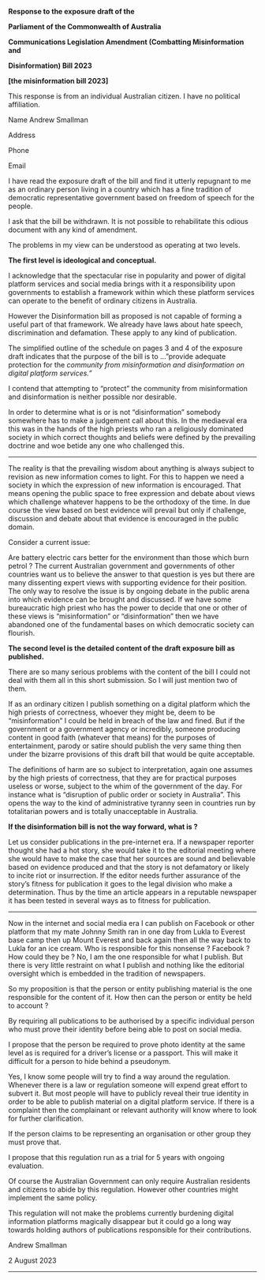 **Response to the exposure draft of the**

**Parliament of the Commonwealth of Australia**

**Communications Legislation Amendment (Combatting Misinformation and**

**Disinformation) Bill 2023**

**[the misinformation bill 2023]**

This response is from an individual Australian citizen. I have no political affiliation.

Name Andrew Smallman

Address

Phone

Email

I have read the exposure draft of the bill and find it utterly repugnant to me as an
ordinary person living in a country which has a fine tradition of democratic
representative government based on freedom of speech for the people.

I ask that the bill be withdrawn. It is not possible to rehabilitate this odious document
with any kind of amendment.

The problems in my view can be understood as operating at two levels.

**The first level is ideological and conceptual.**

I acknowledge that the spectacular rise in popularity and power of digital platform
services and social media brings with it a responsibility upon governments to
establish a framework within which these platform services can operate to the benefit
of ordinary citizens in Australia.

However the Disinformation bill as proposed is not capable of forming a useful part
of that framework. We already have laws about hate speech, discrimination and
defamation. These apply to any kind of publication.

The simplified outline of the schedule on pages 3 and 4 of the exposure draft
indicates that the purpose of the bill is to …”provide adequate protection for the
_community from misinformation and disinformation on digital platform services.”_

I contend that attempting to “protect” the community from misinformation and
disinformation is neither possible nor desirable.

In order to determine what is or is not “disinformation” somebody somewhere has to
make a judgement call about this. In the mediaeval era this was in the hands of the
high priests who ran a religiously dominated society in which correct thoughts and
beliefs were defined by the prevailing doctrine and woe betide any one who
challenged this.


-----

The reality is that the prevailing wisdom about anything is always subject to revision
as new information comes to light. For this to happen we need a society in which the
expression of new information is encouraged. That means opening the public space
to free expression and debate about views which challenge whatever happens to be
the orthodoxy of the time. In due course the view based on best evidence will prevail
but only if challenge, discussion and debate about that evidence is encouraged in
the public domain.

Consider a current issue:

Are battery electric cars better for the environment than those which burn petrol ?
The current Australian government and governments of other countries want us to
believe the answer to that question is yes but there are many dissenting expert views
with supporting evidence for their position. The only way to resolve the issue is by
ongoing debate in the public arena into which evidence can be brought and
discussed. If we have some bureaucratic high priest who has the power to decide
that one or other of these views is “misinformation” or “disinformation” then we have
abandoned one of the fundamental bases on which democratic society can flourish.

**The second level is the detailed content of the draft exposure bill as published.**

There are so many serious problems with the content of the bill I could not deal with
them all in this short submission. So I will just mention two of them.

If as an ordinary citizen I publish something on a digital platform which the high
priests of correctness, whoever they might be, deem to be “misinformation” I could
be held in breach of the law and fined. But if the government or a government
agency or incredibly, someone producing content in good faith (whatever that
means) for the purposes of entertainment, parody or satire should publish the very
same thing then under the bizarre provisions of this draft bill that would be quite
acceptable.

The definitions of harm are so subject to interpretation, again one assumes by the
high priests of correctness, that they are for practical purposes useless or worse,
subject to the whim of the government of the day. For instance what is “disruption of
public order or society in Australia”. This opens the way to the kind of administrative
tyranny seen in countries run by totalitarian powers and is totally unacceptable in
Australia.

**If the disinformation bill is not the way forward, what is ?**

Let us consider publications in the pre-internet era. If a newspaper reporter thought
she had a hot story, she would take it to the editorial meeting where she would have
to make the case that her sources are sound and believable based on evidence
produced and that the story is not defamatory or likely to incite riot or insurrection. If
the editor needs further assurance of the story’s fitness for publication it goes to the
legal division who make a determination. Thus by the time an article appears in a
reputable newspaper it has been tested in several ways as to fitness for publication.


-----

Now in the internet and social media era I can publish on Facebook or other platform
that my mate Johnny Smith ran in one day from Lukla to Everest base camp then up
Mount Everest and back again then all the way back to Lukla for an ice cream. Who
is responsible for this nonsense ? Facebook ? How could they be ? No, I am the
one responsible for what I publish. But there is very little restraint on what I publish
and nothing like the editorial oversight which is embedded in the tradition of
newspapers.

So my proposition is that the person or entity publishing material is the one
responsible for the content of it. How then can the person or entity be held to
account ?

By requiring all publications to be authorised by a specific individual person who
must prove their identity before being able to post on social media.

I propose that the person be required to prove photo identity at the same level as is
required for a driver’s license or a passport. This will make it difficult for a person to
hide behind a pseudonym.

Yes, I know some people will try to find a way around the regulation. Whenever there
is a law or regulation someone will expend great effort to subvert it. But most people
will have to publicly reveal their true identity in order to be able to publish material on
a digital platform service. If there is a complaint then the complainant or relevant
authority will know where to look for further clarification.

If the person claims to be representing an organisation or other group they must
prove that.

I propose that this regulation run as a trial for 5 years with ongoing evaluation.

Of course the Australian Government can only require Australian residents and
citizens to abide by this regulation. However other countries might implement the
same policy.

This regulation will not make the problems currently burdening digital information
platforms magically disappear but it could go a long way towards holding authors of
publications responsible for their contributions.

Andrew Smallman

2 August 2023


-----

